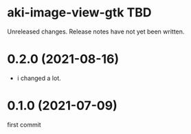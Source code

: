 aki-image-view-gtk TBD
===
Unreleased changes. Release notes have not yet been written.

0.2.0 (2021-08-16)
=====

* i changed a lot.

0.1.0 (2021-07-09)
=====
first commit
